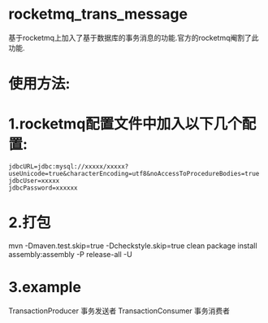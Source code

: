 # rocketmq_trans_message
基于rocketmq上加入了基于数据库的事务消息的功能.官方的rocketmq阉割了此功能.

# 使用方法:
# 1.rocketmq配置文件中加入以下几个配置:
```
jdbcURL=jdbc:mysql://xxxxx/xxxxx?useUnicode=true&characterEncoding=utf8&noAccessToProcedureBodies=true
jdbcUser=xxxxx
jdbcPassword=xxxxxx
```

# 2.打包
mvn -Dmaven.test.skip=true -Dcheckstyle.skip=true clean package install assembly:assembly -P release-all -U

# 3.example
TransactionProducer 事务发送者
TransactionConsumer 事务消费者

